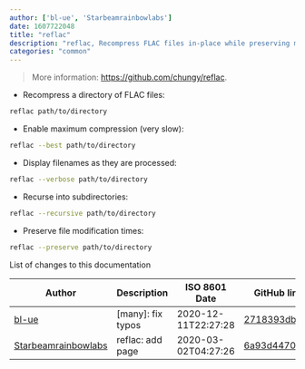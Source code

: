```yaml
---
author: ['bl-ue', 'Starbeamrainbowlabs']
date: 1607722048
title: "reflac"
description: "reflac, Recompress FLAC files in-place while preserving metadata."
categories: "common"
---
```

> More information: <https://github.com/chungy/reflac>.

- Recompress a directory of FLAC files:

```bash
reflac path/to/directory
```

- Enable maximum compression (very slow):

```bash
reflac --best path/to/directory
```

- Display filenames as they are processed:

```bash
reflac --verbose path/to/directory
```

- Recurse into subdirectories:

```bash
reflac --recursive path/to/directory
```

- Preserve file modification times:

```bash
reflac --preserve path/to/directory
```
List of changes to this documentation


Author | Description | ISO 8601 Date | GitHub link
------|-----|-----|-----
[bl-ue](mailto:54780737+bl-ue@users.noreply.github.com) | [many]: fix typos | 2020-12-11T22:27:28 | [2718393db1a3](https://github.com/tldr-pages/tldr/commit/2718393db1a358b04f94effb6a8b16e61647fb0b)
[Starbeamrainbowlabs](mailto:sbrl@starbeamrainbowlabs.com) | reflac: add page | 2020-03-02T04:27:26 | [6a93d4470ae6](https://github.com/tldr-pages/tldr/commit/6a93d4470ae6c26ff409c8d628298a86900d63ac)

